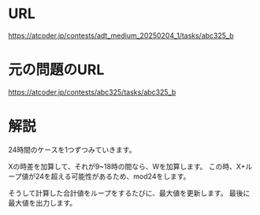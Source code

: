 # URL
https://atcoder.jp/contests/adt_medium_20250204_1/tasks/abc325_b

# 元の問題のURL
https://atcoder.jp/contests/abc325/tasks/abc325_b

# 解説
24時間のケースを1つずつみていきます。

Xの時差を加算して、それが9~18時の間なら、Wを加算します。
この時、X+ループ値が24を超える可能性があるため、mod24をします。

そうして計算した合計値をループをするたびに、最大値を更新します。
最後に最大値を出力します。

